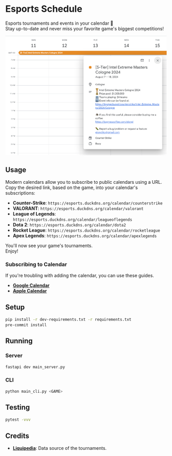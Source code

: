 # Esports Schedule

Esports tournaments and events in your calendar 📅  
Stay up-to-date and never miss your favorite game's biggest competitions!

![calendar event](static/calendar.png)

## Usage

Modern calendars allow you to subscribe to public calendars using a URL.  
Copy the desired link, based on the game, into your calendar's subscriptions:

- **Counter-Strike**: `https://esports.duckdns.org/calendar/counterstrike`
- **VALORANT**: `https://esports.duckdns.org/calendar/valorant`
- **League of Legends**: `https://esports.duckdns.org/calendar/leagueoflegends`
- **Dota 2**: `https://esports.duckdns.org/calendar/dota2`
- **Rocket League**: `https://esports.duckdns.org/calendar/rocketleague`
- **Apex Legends**: `https://esports.duckdns.org/calendar/apexlegends`

You'll now see your game's tournaments.  
Enjoy!

### Subscribing to Calendar

If you're troubling with adding the calendar, you can use these guides.

- **[Google Calendar](https://support.google.com/calendar/answer/37100?hl=en&co=GENIE.Platform%3DDesktop#:~:text=Use%20a%20link%20to%20add%20a%20public%20calendar)**
- **[Apple Calendar](https://support.apple.com/en-il/guide/calendar/icl1022/mac#:~:text=share%20calendars.-,Subscribe%20to%20a%20calendar,-To%20subscribe%20to)**

## Setup

```sh
pip install -r dev-requirements.txt -r requirements.txt
pre-commit install
```

## Running

### Server

```sh
fastapi dev main_server.py
```

### CLI

```sh
python main_cli.py <GAME>
```

## Testing

```sh
pytest -vvv
```

## Credits

- **[Liquipedia](https://liquipedia.net)**: Data source of the tournaments.
